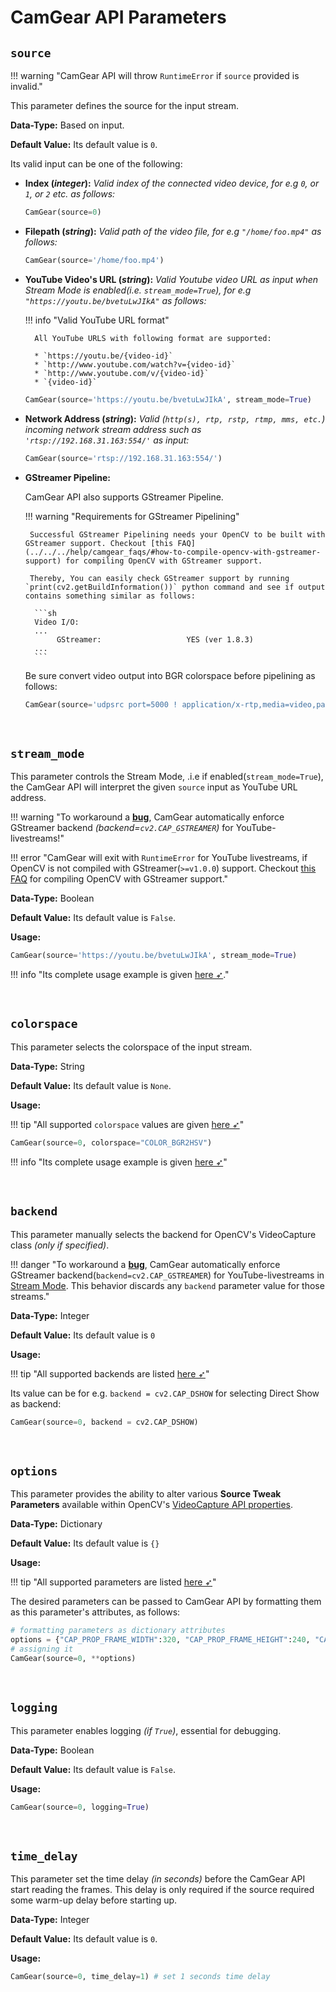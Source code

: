 <!--
===============================================
vidgear library source-code is deployed under the Apache 2.0 License:

Copyright (c) 2019-2020 Abhishek Thakur(@abhiTronix) <abhi.una12@gmail.com>

Licensed under the Apache License, Version 2.0 (the "License");
you may not use this file except in compliance with the License.
You may obtain a copy of the License at

   http://www.apache.org/licenses/LICENSE-2.0

Unless required by applicable law or agreed to in writing, software
distributed under the License is distributed on an "AS IS" BASIS,
WITHOUT WARRANTIES OR CONDITIONS OF ANY KIND, either express or implied.
See the License for the specific language governing permissions and
limitations under the License.
===============================================
-->

# CamGear API Parameters 

## **`source`**

!!! warning "CamGear API will throw `RuntimeError` if `source` provided is invalid."


This parameter defines the source for the input stream.


**Data-Type:** Based on input.

**Default Value:** Its default value is `0`. 


Its valid input can be one of the following: 

* **Index (*integer*):** _Valid index of the connected video device, for e.g `0`, or `1`, or `2` etc. as follows:_

    ```python
    CamGear(source=0)
    ```

* **Filepath (*string*):** _Valid path of the video file, for e.g `"/home/foo.mp4"` as follows:_

    ```python
    CamGear(source='/home/foo.mp4')
    ```

* **YouTube Video's URL (*string*):** _Valid Youtube video URL as input when Stream Mode is enabled(*i.e. `stream_mode=True`*), for e.g `"https://youtu.be/bvetuLwJIkA"` as follows:_

    !!! info "Valid YouTube URL format"

        All YouTube URLS with following format are supported:

        * `https://youtu.be/{video-id}`
        * `http://www.youtube.com/watch?v={video-id}`
        * `http://www.youtube.com/v/{video-id}`
        * `{video-id}`

    ```python
    CamGear(source='https://youtu.be/bvetuLwJIkA', stream_mode=True)
    ```

* **Network Address (*string*):** _Valid (`http(s), rtp, rstp, rtmp, mms, etc.`) incoming network stream address such as `'rtsp://192.168.31.163:554/'` as input:_

    ```python
    CamGear(source='rtsp://192.168.31.163:554/')
    ```

*  **GStreamer Pipeline:** 
   
    CamGear API also supports GStreamer Pipeline.

    !!! warning "Requirements for GStreamer Pipelining"

        Successful GStreamer Pipelining needs your OpenCV to be built with GStreamer support. Checkout [this FAQ](../../../help/camgear_faqs/#how-to-compile-opencv-with-gstreamer-support) for compiling OpenCV with GStreamer support.

        Thereby, You can easily check GStreamer support by running `print(cv2.getBuildInformation())` python command and see if output contains something similar as follows:

         ```sh
         Video I/O:
         ...
              GStreamer:                   YES (ver 1.8.3)
         ...
         ```

    Be sure convert video output into BGR colorspace before pipelining as follows:

    ```python
    CamGear(source='udpsrc port=5000 ! application/x-rtp,media=video,payload=96,clock-rate=90000,encoding-name=H264, ! rtph264depay ! decodebin ! videoconvert ! video/x-raw, format=BGR ! appsink')
    ```

&nbsp;

## **`stream_mode`**

This parameter controls the Stream Mode, .i.e if enabled(`stream_mode=True`), the CamGear API will interpret the given `source` input as YouTube URL address. 

!!! warning "To workaround a [**bug**](https://github.com/abhiTronix/vidgear/issues/133#issuecomment-638263225), CamGear automatically enforce GStreamer backend _(backend=`cv2.CAP_GSTREAMER`)_ for YouTube-livestreams!"

!!! error "CamGear will exit with `RuntimeError` for YouTube livestreams, if OpenCV is not compiled with GStreamer(`>=v1.0.0`) support. Checkout [this FAQ](../../help/camgear_faqs/#how-to-compile-opencv-with-gstreamer-support) for compiling OpenCV with GStreamer support."

**Data-Type:** Boolean

**Default Value:** Its default value is `False`. 

**Usage:**

```python
CamGear(source='https://youtu.be/bvetuLwJIkA', stream_mode=True)
```

!!! info "Its complete usage example is given [here ➶](../usage/#using-camgear-with-youtube-videos)."


&nbsp;

## **`colorspace`**

This parameter selects the colorspace of the input stream. 

**Data-Type:** String

**Default Value:** Its default value is `None`. 

**Usage:**

!!! tip "All supported `colorspace` values are given [here ➶](../../../bonus/colorspace_manipulation/)"

```python
CamGear(source=0, colorspace="COLOR_BGR2HSV")
```

!!! info "Its complete usage example is given [here ➶](../usage/#using-camgear-with-direct-colorspace-manipulation)"

&nbsp;

## **`backend`**

This parameter manually selects the backend for OpenCV's VideoCapture class _(only if specified)_. 

!!! danger "To workaround a [**bug**](https://github.com/abhiTronix/vidgear/issues/133#issuecomment-638263225), CamGear automatically enforce GStreamer backend(`backend=cv2.CAP_GSTREAMER`) for YouTube-livestreams in [Stream Mode](#stream_mode). This behavior discards any `backend` parameter value for those streams."

**Data-Type:** Integer

**Default Value:** Its default value is `0` 


**Usage:**

!!! tip "All supported backends are listed [here ➶](https://docs.opencv.org/master/d4/d15/group__videoio__flags__base.html#ga023786be1ee68a9105bf2e48c700294d)"

Its value can be for e.g. `backend = cv2.CAP_DSHOW` for selecting Direct Show as backend:

```python
CamGear(source=0, backend = cv2.CAP_DSHOW)
```

&nbsp;

## **`options`** 

This parameter provides the ability to alter various **Source Tweak Parameters** available within OpenCV's [VideoCapture API properties](https://docs.opencv.org/master/d4/d15/group__videoio__flags__base.html#gaeb8dd9c89c10a5c63c139bf7c4f5704d). 

**Data-Type:** Dictionary

**Default Value:** Its default value is `{}` 

**Usage:**

!!! tip "All supported parameters are listed [here ➶](../advanced/source_params/)"

The desired parameters can be passed to CamGear API by formatting them as this parameter's attributes, as follows:

```python
# formatting parameters as dictionary attributes
options = {"CAP_PROP_FRAME_WIDTH":320, "CAP_PROP_FRAME_HEIGHT":240, "CAP_PROP_FPS":60}
# assigning it
CamGear(source=0, **options)
```

&nbsp;

## **`logging`**

This parameter enables logging _(if `True`)_, essential for debugging. 

**Data-Type:** Boolean

**Default Value:** Its default value is `False`.

**Usage:**

```python
CamGear(source=0, logging=True)
```

&nbsp;

## **`time_delay`** 

This parameter set the time delay _(in seconds)_ before the CamGear API start reading the frames. This delay is only required if the source required some warm-up delay before starting up. 

**Data-Type:** Integer

**Default Value:** Its default value is `0`.

**Usage:**

```python
CamGear(source=0, time_delay=1) # set 1 seconds time delay
```

&nbsp; 
